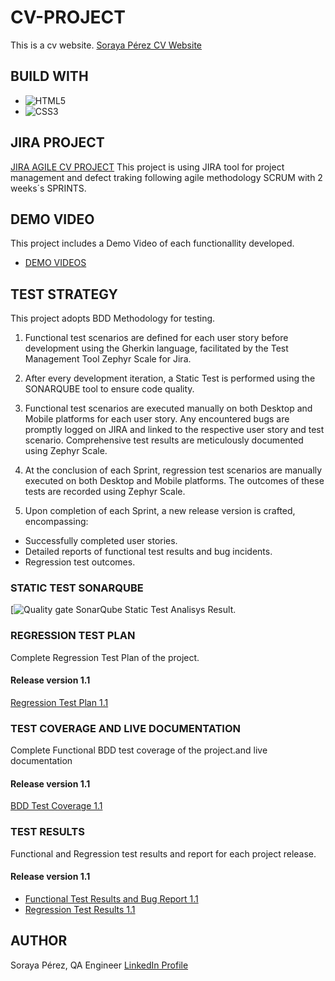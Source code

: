 # CV-PROJECT
This is a cv website.
[Soraya Pérez CV Website](https://github.com/Soraya-s-Perez-Organization/CV-Project/blob/main/index.html)

## BUILD WITH
* ![HTML5](https://img.shields.io/badge/html5-%23E34F26.svg?style=for-the-badge&logo=html5&logoColor=white)
* ![CSS3](https://img.shields.io/badge/css3-%231572B6.svg?style=for-the-badge&logo=css3&logoColor=white)

## JIRA PROJECT
[JIRA AGILE CV PROJECT](https://psoraya98.atlassian.net/browse/PC-1?atlOrigin=eyJpIjoiNTU2MTlhYTc2NzA4NGUzMjk2NjA0Mjg0ZmZmNGNiODYiLCJwIjoiaiJ9)
This project is using JIRA tool for project management and defect traking following agile methodology SCRUM with 2 weeks´s SPRINTS.

## DEMO VIDEO
This project includes a Demo Video of each functionallity developed.
* [DEMO VIDEOS](/demo/)
## TEST STRATEGY
This project adopts BDD Methodology for testing.

1. Functional test scenarios are defined for each user story before development using the Gherkin language, facilitated by the Test Management Tool Zephyr Scale for Jira.

2. After every development iteration, a Static Test is performed using the SONARQUBE tool to ensure code quality.

3. Functional test scenarios are executed manually on both Desktop and Mobile platforms for each user story. Any encountered bugs are promptly logged on JIRA and linked to the respective user story and test scenario. Comprehensive test results are meticulously documented using Zephyr Scale.

4. At the conclusion of each Sprint, regression test scenarios are manually executed on both Desktop and Mobile platforms. The outcomes of these tests are  recorded using Zephyr Scale.

5. Upon completion of each Sprint, a new release version is crafted, encompassing:

* Successfully completed user stories.
* Detailed reports of functional test results and bug incidents.
* Regression test outcomes.

### STATIC TEST SONARQUBE
[![Quality gate](https://sonarcloud.io/project/overview?id=Soraya-s-Perez-Organization_CV-Project)
SonarQube Static Test Analisys Result.


### REGRESSION TEST PLAN
Complete Regression Test Plan of the project.

#### Release version 1.1
[Regression Test Plan 1.1](/test-plans/regression-test-results-1.1.pdf)


### TEST COVERAGE AND LIVE DOCUMENTATION
Complete Functional BDD test coverage of the project.and live documentation

#### Release version 1.1
[BDD Test Coverage 1.1](/test-plans/functional-test-plan-and-bdd-coverage-1.1.pdf)


### TEST RESULTS
Functional and Regression test results and report for each project release.
#### Release version 1.1
* [Functional Test Results and Bug Report 1.1](/test-results/informe-trazabilidad-1.1.pdf) 
* [Regression Test Results 1.1](/test-results/regresion-informe-trazabilidad-1.1.pdf)

## AUTHOR
Soraya Pérez, QA Engineer
[LinkedIn Profile](https://www.linkedin.com/in/sorayaaperez/)